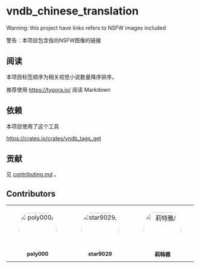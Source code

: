 # vndb_chinese_translation

Warning: this project have links refers to NSFW images included

警告：本项目包含指向NSFW图像的链接

## 阅读

本项目标签顺序为相关视觉小说数量降序排序。

推荐使用 https://typora.io/ 阅读 Markdown

## 依赖

本项目使用了这个工具

https://crates.io/crates/vndb_tags_get

## 贡献

见 [contributing.md](contributing.md) 。

## Contributors

<table>
<tr>
    <td align="center" style="word-wrap: break-word; width: 150.0; height: 150.0">
        <a href=https://github.com/poly000>
            <img src=https://avatars.githubusercontent.com/u/34085039?v=4 width="100;"  style="border-radius:50%;align-items:center;justify-content:center;overflow:hidden;padding-top:10px" alt=poly000/>
            <br />
            <sub style="font-size:14px"><b>poly000</b></sub>
        </a>
    </td>
    <td align="center" style="word-wrap: break-word; width: 150.0; height: 150.0">
        <a href=https://github.com/star-hengxing>
            <img src=https://avatars.githubusercontent.com/u/53806459?v=4 width="100;"  style="border-radius:50%;align-items:center;justify-content:center;overflow:hidden;padding-top:10px" alt=star9029/>
            <br />
            <sub style="font-size:14px"><b>star9029</b></sub>
        </a>
    </td>
    <td align="center" style="word-wrap: break-word; width: 150.0; height: 150.0">
        <a href=https://github.com/sinsong>
            <img src=https://avatars.githubusercontent.com/u/22849803?v=4 width="100;"  style="border-radius:50%;align-items:center;justify-content:center;overflow:hidden;padding-top:10px" alt=莉特雅/>
            <br />
            <sub style="font-size:14px"><b>莉特雅</b></sub>
        </a>
    </td>
</tr>
</table>
